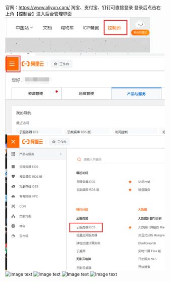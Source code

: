 官网：https://www.aliyun.com/  淘宝、支付宝、钉钉可直接登录
登录后点击右上角【控制台】进入后台管理界面
![Image text](https://raw.githubusercontent.com/btcusdt/btceth/main/images/aliyunBy/1.png)
![Image text](https://raw.githubusercontent.com/btcusdt/btceth/ce95ffeb6f986606df640894189fd03d474b1e03/images/aliyunBy/2.jpg)
![Image text](https://raw.githubusercontent.com/btcusdt/btceth/main/images/aliyunBy/3.jpg)
![Image text](https://raw.githubusercontent.com/btcusdt/btceth/main/images/aliyunBy/4.png)
![Image text](https://raw.githubusercontent.com/btcusdt/btceth/main/images/aliyunBy/5.png)
![Image text](https://raw.githubusercontent.com/btcusdt/btceth/main/images/aliyunBy/6.png)
![Image text](https://raw.githubusercontent.com/btcusdt/btceth/main/images/aliyunBy/7.png)
